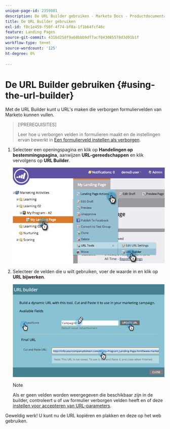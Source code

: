 ```yaml
---
unique-page-id: 2359801
description: De URL Builder gebruiken - Marketo Docs - Productdocumentatie
title: De URL Builder gebruiken
exl-id: f8c1e459-f50f-4f74-bf8a-1f1b64fcf46c
feature: Landing Pages
source-git-commit: 431bd258f9a68bbb9df7acf043085578d3d91b1f
workflow-type: tm+mt
source-wordcount: '125'
ht-degree: 0%

---
```


# De URL Builder gebruiken {#using-the-url-builder}

Met de URL Builder kunt u URL&#39;s maken die verborgen formuliervelden van Marketo kunnen vullen.

>[!PREREQUISITES]
>
>Leer hoe u verborgen velden in formulieren maakt en de instellingen ervan bewerkt in [Een formulierveld instellen als verborgen](/help/marketo/product-docs/demand-generation/forms/form-fields/set-a-form-field-as-hidden.md).

1. Selecteer een openingspagina en klik op **Handelingen op bestemmingspagina**, aanwijzen **URL-gereedschappen** en klik vervolgens op **URL Builder**.

   ![](assets/image2014-9-18-13-3a5-3a19.png)

1. Selecteer de velden die u wilt gebruiken, voer de waarde in en klik op **URL bijwerken**.

   ![](assets/image2014-9-18-13-3a5-3a28.png)

   >[!NOTE]
   >
   >Als er geen velden worden weergegeven die beschikbaar zijn in de builder, controleert u of uw formulier verborgen velden heeft en of deze [instellen voor accepteren van URL-parameters](/help/marketo/product-docs/demand-generation/forms/form-fields/set-a-hidden-form-field-value.md#url-parameter).

Geweldig werk! U kunt nu de URL kopiëren en plakken en deze op het web gebruiken.

